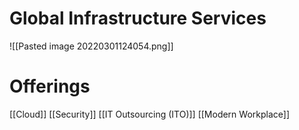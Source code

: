 # Global Infrastructure Services
![[Pasted image 20220301124054.png]]
# Offerings
[[Cloud]]
[[Security]]
[[IT Outsourcing (ITO)]]
[[Modern Workplace]]
